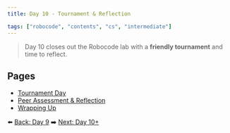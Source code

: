 ```yaml
---
title: Day 10 - Tournament & Reflection

tags: ["robocode", "contents", "cs", "intermediate"]
---
```


> Day 10 closes out the Robocode lab with a **friendly tournament** and time to reflect.

## Pages
- [Tournament Day](/robocode/Day-10/00_tournament_overview)
- [Peer Assessment & Reflection](/robocode/Day-10/01_peer_reflection)
- [Wrapping Up](/robocode/Day-10/02_wrap_up)

⬅️ [Back: Day 9](/robocode/Day-9/index)
➡️ [Next: Day 10+](/robocode/Day-10+/index)
